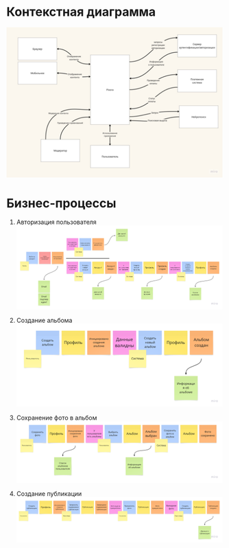 # Контекстная диаграмма

![](./images/context-diagram.jpg)

# Бизнес-процессы

1. Авторизация пользователя
    ![Авторизация пользователя](./images/user-auth-flow.png)

2. Создание альбома
    ![Создание альбома](./images/create-album-flow.png)

3. Сохранение фото в альбом
    ![Сохранение фото](./images/save-photo-flow.png)

4. Создание публикации
    ![Создание публикации](./images/create-post-flow.png)